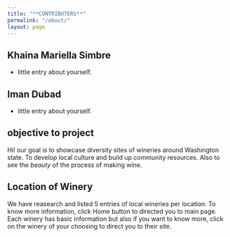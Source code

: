 ```yaml
---
title: "**CONTRIBUTERS**"
permalink: "/about/"
layout: page
---
```


## Khaina Mariella Simbre
- little entry about yourself.






## Iman Dubad
- little entry about yourself.


## objective to project

Hi! our goal is to showcase diversity sites of wineries around Washington state. To develop local culture and build up community resources. Also to see the *beauty* of the process of making wine.


## Location of Winery

We have reasearch and listed 5 entries of local wineries per location. To know more information, click Home button to directed you to main page. Each winery has basic information but also if you want to know more, click on the winery of your choosing to direct you to their site. 

